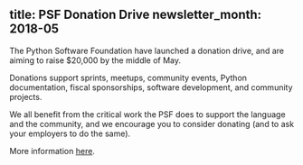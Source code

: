 title: PSF Donation Drive
newsletter_month: 2018-05
---
The Python Software Foundation have launched a donation drive, and are aiming to raise $20,000 by the middle of May.

Donations support sprints, meetups, community events, Python documentation, fiscal sponsorships, software development, and community projects.

We all benefit from the critical work the PSF does to support the language and the community, and we encourage you to consider donating (and to ask your employers to do the same).

More information [here](https://www.python.org/psf/donations/2018-q2-drive/).
